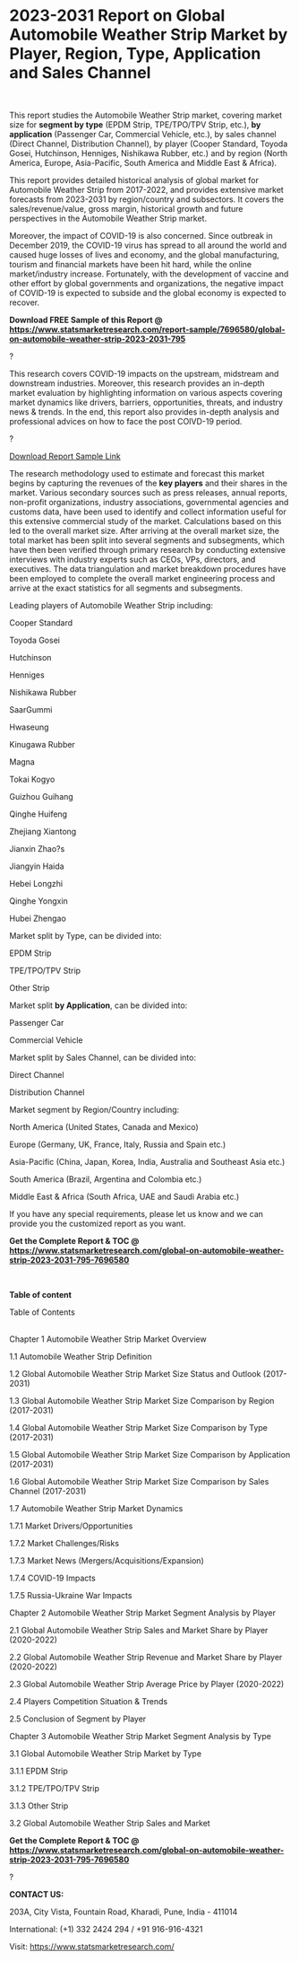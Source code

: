 <h1>2023-2031 Report on Global Automobile Weather Strip Market by Player, Region, Type, Application and Sales Channel</h1><br/><p>This report studies the Automobile Weather Strip market, covering market size for <strong>segment by type</strong> (EPDM Strip, TPE/TPO/TPV Strip, etc.), <strong>by application</strong> (Passenger Car, Commercial Vehicle, etc.), by sales channel (Direct Channel, Distribution Channel), by player (Cooper Standard, Toyoda Gosei, Hutchinson, Henniges, Nishikawa Rubber, etc.) and by region (North America, Europe, Asia-Pacific, South America and Middle East & Africa).</p>
 
 
 
 <p>This report provides detailed historical analysis of global market for Automobile Weather Strip from 2017-2022, and provides extensive market forecasts from 2023-2031 by region/country and subsectors. It covers the sales/revenue/value, gross margin, historical growth and future perspectives in the Automobile Weather Strip market.</p>
 
 
 
 <p>Moreover, the impact of COVID-19 is also concerned. Since outbreak in December 2019, the COVID-19 virus has spread to all around the world and caused huge losses of lives and economy, and the global manufacturing, tourism and financial markets have been hit hard, while the online market/industry increase. Fortunately, with the development of vaccine and other effort by global governments and organizations, the negative impact of COVID-19 is expected to subside and the global economy is expected to recover.</p>
 
 
 
 <div><b>Download FREE Sample of this Report @ <a href="https://www.statsmarketresearch.com/download-free-sample/7696580/global-on-automobile-weather-strip-2023-2031-795">https://www.statsmarketresearch.com/report-sample/7696580/global-on-automobile-weather-strip-2023-2031-795</a></b></div>
 
 
 
 <p>? </p>
 
 
 
 <p>This research covers COVID-19 impacts on the upstream, midstream and downstream industries. Moreover, this research provides an in-depth market evaluation by highlighting information on various aspects covering market dynamics like drivers, barriers, opportunities, threats, and industry news & trends. In the end, this report also provides in-depth analysis and professional advices on how to face the post COIVD-19 period.</p>
 
 
 
 <p>? </p>
 
 
 
 <p><a href="https://www.statsmarketresearch.com/download-free-sample/7696580/global-on-automobile-weather-strip-2023-2031-795">Download Report Sample Link</a></p>
 
 
 
 <p>The research methodology used to estimate and forecast this market begins by capturing the revenues of the <strong>key players</strong> and their shares in the market. Various secondary sources such as press releases, annual reports, non-profit organizations, industry associations, governmental agencies and customs data, have been used to identify and collect information useful for this extensive commercial study of the market. Calculations based on this led to the overall market size. After arriving at the overall market size, the total market has been split into several segments and subsegments, which have then been verified through primary research by conducting extensive interviews with industry experts such as CEOs, VPs, directors, and executives. The data triangulation and market breakdown procedures have been employed to complete the overall market engineering process and arrive at the exact statistics for all segments and subsegments.</p>
 
 
 
 <p>Leading players of Automobile Weather Strip including:</p>
 
 
 
 <p>Cooper Standard</p>
 
 
 
 <p>Toyoda Gosei</p>
 
 
 
 <p>Hutchinson</p>
 
 
 
 <p>Henniges</p>
 
 
 
 <p>Nishikawa Rubber</p>
 
 
 
 <p>SaarGummi</p>
 
 
 
 <p>Hwaseung</p>
 
 
 
 <p>Kinugawa Rubber</p>
 
 
 
 <p>Magna</p>
 
 
 
 <p>Tokai Kogyo</p>
 
 
 
 <p>Guizhou Guihang</p>
 
 
 
 <p>Qinghe Huifeng</p>
 
 
 
 <p>Zhejiang Xiantong</p>
 
 
 
 <p>Jianxin Zhao?s</p>
 
 
 
 <p>Jiangyin Haida</p>
 
 
 
 <p>Hebei Longzhi</p>
 
 
 
 <p>Qinghe Yongxin</p>
 
 
 
 <p>Hubei Zhengao</p>
 
 
 
 <p>Market split by Type, can be divided into:</p>
 
 
 
 <p>EPDM Strip</p>
 
 
 
 <p>TPE/TPO/TPV Strip</p>
 
 
 
 <p>Other Strip</p>
 
 
 
 <p>Market split <strong>by Application</strong>, can be divided into:</p>
 
 
 
 <p>Passenger Car</p>
 
 
 
 <p>Commercial Vehicle</p>
 
 
 
 <p>Market split by Sales Channel, can be divided into:</p>
 
 
 
 <p>Direct Channel</p>
 
 
 
 <p>Distribution Channel</p>
 
 
 
 <p>Market segment by Region/Country including:</p>
 
 
 
 <p>North America (United States, Canada and Mexico)</p>
 
 
 
 <p>Europe (Germany, UK, France, Italy, Russia and Spain etc.)</p>
 
 
 
 <p>Asia-Pacific (China, Japan, Korea, India, Australia and Southeast Asia etc.)</p>
 
 
 
 <p>South America (Brazil, Argentina and Colombia etc.)</p>
 
 
 
 <p>Middle East & Africa (South Africa, UAE and Saudi Arabia etc.)</p>
 
 
 
 <p>If you have any special requirements, please let us know and we can provide you the customized report as you want.</p>
 
 
 
 <div><b>Get the Complete Report & TOC @ <a href="https://www.statsmarketresearch.com/global-on-automobile-weather-strip-2023-2031-795-7696580">https://www.statsmarketresearch.com/global-on-automobile-weather-strip-2023-2031-795-7696580</a></b></div>
 
 
 
 <p><br />
 
 <b>Table of content</b></p>
 
 
 
 <p>Table of Contents<br />
 
 <br />
 
 Chapter 1 Automobile Weather Strip Market Overview<br />
 
 1.1 Automobile Weather Strip Definition<br />
 
 1.2 Global Automobile Weather Strip Market Size Status and Outlook (2017-2031)<br />
 
 1.3 Global Automobile Weather Strip Market Size Comparison by Region (2017-2031)<br />
 
 1.4 Global Automobile Weather Strip Market Size Comparison by Type (2017-2031)<br />
 
 1.5 Global Automobile Weather Strip Market Size Comparison by Application (2017-2031)<br />
 
 1.6 Global Automobile Weather Strip Market Size Comparison by Sales Channel (2017-2031)<br />
 
 1.7 Automobile Weather Strip Market Dynamics<br />
 
 1.7.1 Market Drivers/Opportunities<br />
 
 1.7.2 Market Challenges/Risks<br />
 
 1.7.3 Market News (Mergers/Acquisitions/Expansion)<br />
 
 1.7.4 COVID-19 Impacts<br />
 
 1.7.5 Russia-Ukraine War Impacts<br />
 
 Chapter 2 Automobile Weather Strip Market Segment Analysis by Player<br />
 
 2.1 Global Automobile Weather Strip Sales and Market Share by Player (2020-2022)<br />
 
 2.2 Global Automobile Weather Strip Revenue and Market Share by Player (2020-2022)<br />
 
 2.3 Global Automobile Weather Strip Average Price by Player (2020-2022)<br />
 
 2.4 Players Competition Situation & Trends<br />
 
 2.5 Conclusion of Segment by Player<br />
 
 Chapter 3 Automobile Weather Strip Market Segment Analysis by Type<br />
 
 3.1 Global Automobile Weather Strip Market by Type<br />
 
 3.1.1 EPDM Strip<br />
 
 3.1.2 TPE/TPO/TPV Strip<br />
 
 3.1.3 Other Strip<br />
 
 3.2 Global Automobile Weather Strip Sales and Market</p>
 
 
 
 <div><b>Get the Complete Report & TOC @ <a href="https://www.statsmarketresearch.com/global-on-automobile-weather-strip-2023-2031-795-7696580">https://www.statsmarketresearch.com/global-on-automobile-weather-strip-2023-2031-795-7696580</a></b></div>
 
 
 
 <p>? </p>
 
 
 
 <p><b>CONTACT US:</b><br />
 
 203A, City Vista, Fountain Road, Kharadi, Pune, India - 411014<br />
 
 International: (+1) 332 2424 294 / +91 916-916-4321<br />
 
 Visit: <a href="https://www.statsmarketresearch.com/">https://www.statsmarketresearch.com/</a></p>